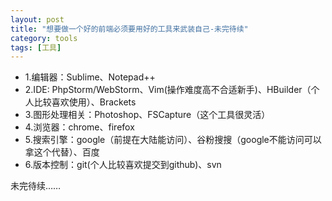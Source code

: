```yaml
---
layout: post
title: "想要做一个好的前端必须要用好的工具来武装自己-未完待续"
category: tools
tags: [工具]
---
```

- 1.编辑器：Sublime、Notepad++
- 2.IDE: PhpStorm/WebStorm、Vim(操作难度高不合适新手)、HBuilder（个人比较喜欢使用）、Brackets
- 3.图形处理相关：Photoshop、FSCapture（这个工具很灵活）
- 4.浏览器：chrome、firefox
- 5.搜索引擎：google（前提在大陆能访问）、谷粉搜搜（google不能访问可以拿这个代替）、百度
- 6.版本控制：git(个人比较喜欢提交到github)、svn

未完待续……

<!-- more -->



